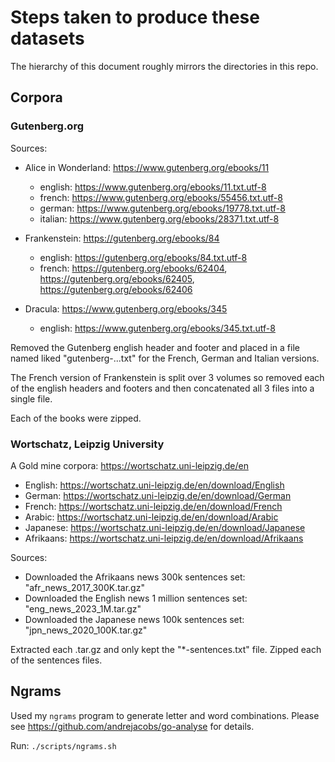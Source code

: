 # Steps taken to produce these datasets

The hierarchy of this document roughly mirrors the directories in this repo.

## Corpora

### Gutenberg.org

Sources:

-   Alice in Wonderland: https://www.gutenberg.org/ebooks/11

    -   english: https://www.gutenberg.org/ebooks/11.txt.utf-8
    -   french: https://www.gutenberg.org/ebooks/55456.txt.utf-8
    -   german: https://www.gutenberg.org/ebooks/19778.txt.utf-8
    -   italian: https://www.gutenberg.org/ebooks/28371.txt.utf-8

-   Frankenstein: https://gutenberg.org/ebooks/84

    -   english: https://gutenberg.org/ebooks/84.txt.utf-8
    -   french: https://gutenberg.org/ebooks/62404, https://gutenberg.org/ebooks/62405, https://gutenberg.org/ebooks/62406

-   Dracula: https://www.gutenberg.org/ebooks/345

    -   english: https://www.gutenberg.org/ebooks/345.txt.utf-8

Removed the Gutenberg english header and footer and placed in a file named liked "gutenberg-...txt" for the French, German and Italian versions.

The French version of Frankenstein is split over 3 volumes so removed each of the english headers and footers and then concatenated all 3 files into a single file.

Each of the books were zipped.

### Wortschatz, Leipzig University

A Gold mine corpora: https://wortschatz.uni-leipzig.de/en

-   English: https://wortschatz.uni-leipzig.de/en/download/English
-   German: https://wortschatz.uni-leipzig.de/en/download/German
-   French: https://wortschatz.uni-leipzig.de/en/download/French
-   Arabic: https://wortschatz.uni-leipzig.de/en/download/Arabic
-   Japanese: https://wortschatz.uni-leipzig.de/en/download/Japanese
-   Afrikaans: https://wortschatz.uni-leipzig.de/en/download/Afrikaans

Sources:

-   Downloaded the Afrikaans news 300k sentences set: "afr_news_2017_300K.tar.gz"
-   Downloaded the English news 1 million sentences set: "eng_news_2023_1M.tar.gz"
-   Downloaded the Japanese news 100k sentences set: "jpn_news_2020_100K.tar.gz"

Extracted each .tar.gz and only kept the "\*-sentences.txt" file.
Zipped each of the sentences files.

## Ngrams

Used my `ngrams` program to generate letter and word combinations. Please see https://github.com/andrejacobs/go-analyse for details.

Run: `./scripts/ngrams.sh`
